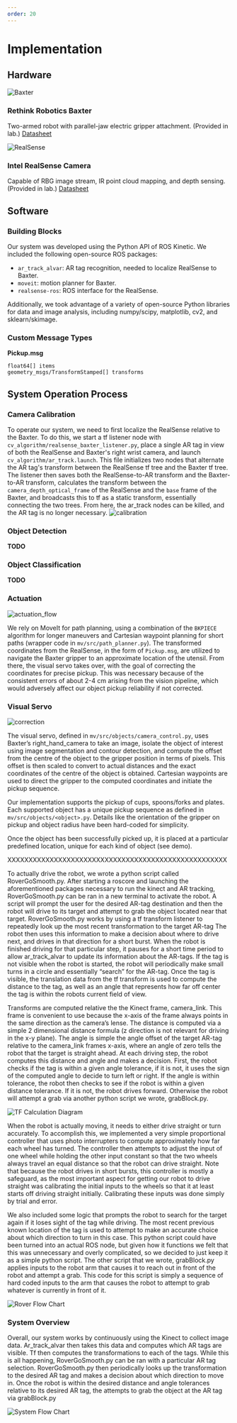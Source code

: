 ```yaml
---
order: 20
---
```


# Implementation

## Hardware
![Baxter](/assets/images/baxter.jpg)

### Rethink Robotics Baxter
Two-armed robot with parallel-jaw electric gripper attachment. (Provided in lab.)
[Datasheet](https://www.allied-automation.com/wp-content/uploads/2015/02/Baxter_datasheet_5.13.pdf)

![RealSense](/assets/images/realsense.jpg)
### Intel RealSense Camera
Capable of RBG image stream, IR point cloud mapping, and depth sensing. (Provided in lab.)
[Datasheet](https://www.intel.com/content/dam/support/us/en/documents/emerging-technologies/intel-realsense-technology/Intel-RealSense-D400-Series-Datasheet.pdf)

## Software
### Building Blocks
Our system was developed using the Python API of ROS Kinetic. We included the following open-source ROS packages: 
* `ar_track_alvar`: AR tag recognition, needed to localize RealSense to Baxter.
* `moveit`: motion planner for Baxter.
* `realsense-ros`: ROS interface for the RealSense.

Additionally, we took advantage of a variety of open-source Python libraries for data and image analysis, including numpy/scipy, matplotlib, cv2, and sklearn/skimage.

### Custom Message Types
**Pickup.msg**
```
float64[] items
geometry_msgs/TransformStamped[] transforms
```

## System Operation Process
### Camera Calibration
To operate our system, we need to first localize the RealSense relative to the Baxter. To do this, we start a tf listener node with `cv_algorithm/realsense_baxter_listener.py`, place a single AR tag in view of both the RealSense and Baxter's right wrist camera, and launch `cv_algorithm/ar_track.launch`. This file initializes two nodes that alternate the AR tag's transform between the RealSense tf tree and the Baxter tf tree. The listener then saves both the RealSense-to-AR transform and the Baxter-to-AR transform, calculates the transform between the `camera_depth_optical_frame` of the RealSense and the `base` frame of the Baxter, and broadcasts this to tf as a static transform, essentially connecting the two trees. From here, the ar_track nodes can be killed, and the AR tag is no longer necessary.
![calibration](/assets/charts/calibration.png)

### Object Detection
**TODO**

### Object Classification
**TODO**

### Actuation
![actuation_flow](/assets/charts/actuation_flow.png)

We rely on MoveIt for path planning, using a combination of the `BKPIECE` algorithm for longer maneuvers and Cartesian waypoint planning for short paths (wrapper code in `mv/src/path_planner.py`). The transformed coordinates from the RealSense, in the form of `Pickup.msg`, are utilized to navigate the Baxter gripper to an approximate location of the utensil. From there, the visual servo takes over, with the goal of correcting the coordinates for precise pickup. This was necessary because of the consistent errors of about 2-4 cm arising from the vision pipeline, which would adversely affect our object pickup reliability if not corrected.

### Visual Servo
![correction](/assets/wrist_vision/correction.png)

The visual servo, defined in `mv/src/objects/camera_control.py`, uses Baxter’s right_hand_camera to take an image, isolate the object of interest using image segmentation and contour detection, and compute the offset from the centre of the object to the gripper position in terms of pixels. This offset is then scaled to convert to actual distances and the exact coordinates of the centre of the object is obtained. Cartesian waypoints are used to direct the gripper to the computed coordinates and initiate the pickup sequence.


Our implementation supports the pickup of cups, spoons/forks and plates. Each supported object has a unique pickup sequence as defined in `mv/src/objects/<object>.py`. Details like the orientation of the gripper on pickup and object radius have been hard-coded for simplicity.

Once the object has been successfully picked up, it is placed at a particular predefined location, unique for each kind of object (see demo).

XXXXXXXXXXXXXXXXXXXXXXXXXXXXXXXXXXXXXXXXXXXXXXXXXXXX

To actually drive the robot, we wrote a python script called RoverGoSmooth.py. After starting a roscore and launching the aforementioned packages necessary to run the kinect and AR tracking, RoverGoSmooth.py can be ran in a new terminal to activate the robot. A script will prompt the user for the desired AR-tag destination and then the robot will drive to its target and attempt to grab the object located near that target. RoverGoSmooth.py works by using a tf transform listener to repeatedly look up the most recent transformation to the target AR-tag The robot then uses this information to make a decision about where to drive next, and drives in that direction for a short burst. When the robot is finished driving for that particular step, it pauses for a short time period to allow ar_track_alvar to update its information about the AR-tags. If the tag is not visible when the robot is started, the robot will periodically make small turns in a circle and essentially “search” for the AR-tag. Once the tag is visible, the translation data from the tf transform is used to compute the distance to the tag, as well as an angle that represents how far off center the tag is within the robots current field of view.

Transforms are computed relative the the Kinect frame, camera_link. This frame is convenient to use because the x-axis of the frame always points in the same direction as the camera’s lense. The distance is computed via a simple 2 dimensional distance formula (z direction is not relevant for driving in the x-y plane). The angle is simple the angle offset of the target AR-tag relative to the camera_link frames x-axis, where an angle of zero tells the robot that the target is straight ahead. At each driving step, the robot computes this distance and angle and makes a decision. First, the robot checks if the tag is within a given angle tolerance, if it is not, it uses the sign of the computed angle to decide to turn left or right. If the angle is within tolerance, the robot then checks to see if the robot is within a given distance tolerance. If it is not, the robot drives forward. Otherwise the robot will attempt a grab via another python script we wrote, grabBlock.py.

![TF Calculation Diagram](/assets/robot_images/rover_tf_calculation_diagram.jpg)

When the robot is actually moving, it needs to either drive straight or turn accurately. To accomplish this, we implemented a very simple proportional controller that uses photo interrupters to compute approximately how far each wheel has turned. The controller then attempts to adjust the input of one wheel while holding the other input constant so that the two wheels always travel an equal distance so that the robot can drive straight. Note that because the robot drives in short bursts, this controller is mostly a safeguard, as the most important aspect for getting our robot to drive straight was calibrating the initial inputs to the wheels so that it at least starts off driving straight initially. Calibrating these inputs was done simply by trial and error.

We also included some logic that prompts the robot to search for the target again if it loses sight of the tag while driving. The most recent previous known location of the tag is used to attempt to make an accurate choice about which direction to turn in this case. This python script could have been turned into an actual ROS node, but given how it functions we felt that this was unnecessary and overly complicated, so we decided to just keep it as a simple python script. The other script that we wrote, grabBlock.py applies inputs to the robot arm that causes it to reach out in front of the robot and attempt a grab. This code for this script is simply a sequence of hard coded inputs to the arm that causes the robot to attempt to grab whatever is currently in front of it.

![Rover Flow Chart](/assets/robot_images/rover_flow_chart.jpg)

### System Overview

Overall, our system works by continuously using the Kinect to collect image data. Ar_track_alvar then takes this data and computes which AR tags are visible. Tf then computes the transformations to each of the tags. While this is all happening, RoverGoSmooth.py can be ran with a particular AR tag selection. RoverGoSmooth.py then periodically looks up the transformation to the desired AR tag and makes a decision about which direction to move in. Once the robot is within the desired distance and angle tolerances relative to its desired AR tag, the attempts to grab the object at the AR tag via grabBlock.py

![System Flow Chart](/assets/robot_images/system_flow_chart.jpg)

